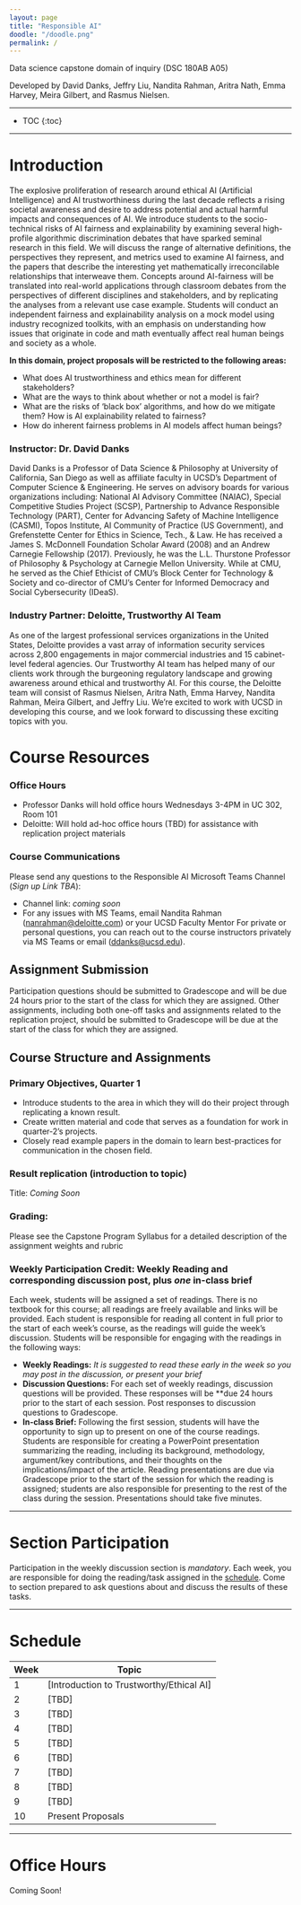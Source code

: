 ```yaml
---
layout: page
title: "Responsible AI"
doodle: "/doodle.png"
permalink: /
---
```


Data science capstone domain of inquiry (DSC 180AB A05)

Developed by David Danks, Jeffry Liu, Nandita Rahman, Aritra Nath, Emma Harvey, Meira Gilbert, and Rasmus Nielsen.

---
* TOC
{:toc}

---

# Introduction

The explosive proliferation of research around ethical AI (Artificial Intelligence) and AI trustworthiness during the last decade  reflects a rising societal awareness and desire to address potential and actual harmful impacts and consequences of AI. We introduce students to the socio-technical risks of AI fairness and explainability by examining several high-profile algorithmic discrimination debates that have sparked seminal research in this field. We will discuss the range of alternative definitions, the perspectives they represent, and metrics used to examine AI fairness, and the papers that describe the interesting yet mathematically irreconcilable relationships that interweave them. Concepts around AI-fairness will be translated into real-world applications through classroom debates from the perspectives of different disciplines and stakeholders, and by replicating the analyses from a relevant use case example. Students will conduct an independent fairness and explainability analysis on a mock model using industry recognized toolkits, with an emphasis on understanding how issues that originate in code and math eventually affect real human beings and society as a whole.

**In this domain, project proposals will be restricted to the following
areas:**
* What does AI trustworthiness and ethics mean for different stakeholders?
* What are the ways to think about whether or not a model is fair?
* What are the risks of ‘black box’ algorithms, and how do we mitigate them? How is AI explainability related to fairness?
* How do inherent fairness problems in AI models affect human beings?  

### Instructor: Dr. David Danks
David Danks is a Professor of Data Science & Philosophy at University of California, San Diego as well as affiliate faculty in UCSD’s Department of Computer Science & Engineering. He serves on advisory boards for various organizations including: National AI Advisory Committee (NAIAC), Special Competitive Studies Project (SCSP), Partnership to Advance Responsible Technology (PART), Center for Advancing Safety of Machine Intelligence (CASMI), Topos Institute, AI Community of Practice (US Government), and Grefenstette Center for Ethics in Science, Tech., & Law. He has received a James S. McDonnell Foundation Scholar Award (2008) and an Andrew Carnegie Fellowship (2017). Previously, he was the L.L. Thurstone Professor of Philosophy & Psychology at Carnegie Mellon University. While at CMU, he served as the Chief Ethicist of CMU’s Block Center for Technology & Society and co-director of CMU’s Center for Informed Democracy and Social Cybersecurity (IDeaS). 

### Industry Partner: Deloitte, Trustworthy AI Team
As one of the largest professional services organizations in the United States, Deloitte provides a vast array of information security services across 2,800 engagements in major commercial industries and 15 cabinet-level federal agencies. Our Trustworthy AI team has helped many of our clients work through the burgeoning regulatory landscape and growing awareness around ethical and trustworthy AI. For this course, the Deloitte team will consist of Rasmus Nielsen, Aritra Nath, Emma Harvey, Nandita Rahman, Meira Gilbert, and Jeffry Liu. We’re excited to work with UCSD in developing this course, and we look forward to discussing these exciting topics with you.

# Course Resources
### Office Hours
* Professor Danks will hold office hours Wednesdays 3-4PM in UC 302, Room 101 
* Deloitte: Will hold ad-hoc office hours (TBD) for assistance with replication project materials

### Course Communications
Please send any questions to the Responsible AI Microsoft Teams Channel (*Sign up Link TBA*): 
* Channel link: *coming soon*
* For any issues with MS Teams, email Nandita Rahman (nanrahman@deloitte.com) or your UCSD Faculty Mentor
For private or personal questions, you can reach out to the course instructors privately via MS Teams or email (ddanks@ucsd.edu). 

## Assignment Submission
Participation questions should be submitted to Gradescope and will be due 24 hours prior to the start of the class for which they are assigned. Other assignments, including both one-off tasks and assignments related to the replication project, should be submitted to Gradescope will be due at the start of the class for which they are assigned.

## Course Structure and Assignments
### Primary Objectives, Quarter 1
* Introduce students to the area in which they will do their project through replicating a known result.
* Create written material and code that serves as a foundation for work in quarter-2’s projects.
* Closely read example papers in the domain to learn best-practices for communication in the chosen field.
### Result replication (introduction to topic)
Title: *Coming Soon*

### Grading: 
Please see the Capstone Program Syllabus for a detailed description of the assignment weights and rubric

### Weekly Participation Credit: Weekly Reading and corresponding discussion post, **plus *one* in-class brief**
Each week, students will be assigned a set of readings. There is no textbook for this course; all readings are freely available and links will be provided. Each student is responsible for reading all content in full prior to the start of each week’s course, as the readings will guide the week’s discussion. Students will be responsible for engaging with the readings in the following ways:

  * **Weekly Readings:** _It is suggested to read these early in the week so you may post in the discussion, or present your brief_
  * **Discussion Questions:** For each set of weekly readings, discussion questions will be provided. These responses will be **due 24 hours prior to the start of each session. Post responses to discussion questions to Gradescope.
  * **In-class Brief:** Following the first session, students will have the opportunity to sign up to present on one of the course readings. Students are responsible for creating a PowerPoint presentation summarizing the reading, including its background, methodology, argument/key contributions, and their thoughts on the implications/impact of the article. Reading presentations are due via Gradescope prior to the start of the session for which the reading is assigned; students are also responsible for presenting to the rest of the class during the session. Presentations should take five minutes. 


---

# Section Participation

Participation in the weekly discussion section is *mandatory*. Each
week, you are responsible for doing the reading/task assigned in the
[schedule](#schedule). Come to section prepared to ask questions about
and discuss the results of these tasks. 

---

# Schedule

|Week|Topic|
|--|--|
|1|[Introduction to Trustworthy/Ethical AI]|
|2|[TBD]|
|3|[TBD]|
|4|[TBD]|
|5|[TBD]|
|6|[TBD]|
|7|[TBD]|
|8|[TBD]|
|9|[TBD]|
|10|Present Proposals|

---

# Office Hours

Coming Soon!


